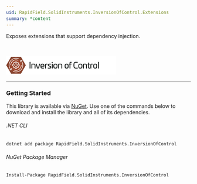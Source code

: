 ```yaml
---
uid: RapidField.SolidInstruments.InversionOfControl.Extensions
summary: *content
---
```


<!--
Copyright (c) RapidField LLC. Licensed under the MIT License. See LICENSE.txt in the project root for license information.
-->

Exposes extensions that support dependency injection.

<br />

![Inversion of Control label](../images/Label.InversionOfControl.300w.png)
- - -

### Getting Started

This library is available via [NuGet](https://docs.microsoft.com/en-us/nuget/quickstart/install-and-use-a-package-in-visual-studio). Use one of the commands below to download and install the library and all of its dependencies.

###### .NET CLI

```shell
dotnet add package RapidField.SolidInstruments.InversionOfControl
```

###### NuGet Package Manager

```shell
Install-Package RapidField.SolidInstruments.InversionOfControl
```